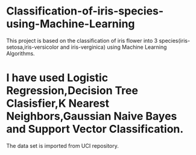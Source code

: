 # Classification-of-iris-species-using-Machine-Learning
This project is based on the classification of iris flower into 3 species(iris-setosa,iris-versicolor and iris-verginica) using Machine Learning Algorithms.

# I have used Logistic Regression,Decision Tree Clasisfier,K Nearest Neighbors,Gaussian Naive Bayes and Support Vector Classification.
The data set is imported from UCI repository.
